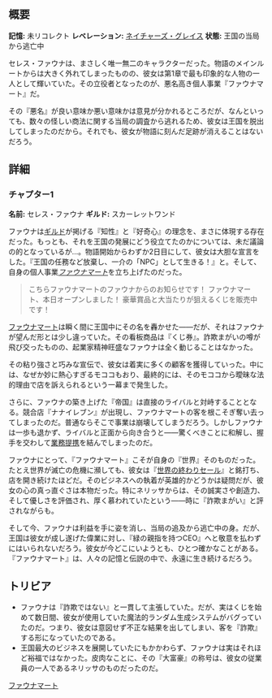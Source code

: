 <!-- title: セレス・ファウナ -->
<!-- quote: シールドいかがですか！世界の終わりセールで今すぐゲット！ -->
<!-- chapters: 0 -->
<!-- images: (ファウナのチャプター1プロフィール), (ビジューと共に戦うファウナ), (ファウナマートのくじ券), (ファウナと黄金のリンゴの木) -->
<!-- model: false -->

## 概要

**記憶:** 未リコレクト
**レベレーション:** [ネイチャーズ・グレイス](#entry:natures-grace-entry)
**状態:** 王国の当局から逃亡中

セレス・ファウナは、まさしく唯一無二のキャラクターだった。物語のメインルートからは大きく外れてしまったものの、彼女は第1章で最も印象的な人物の一人として輝いていた。その立役者となったのが、悪名高き個人事業『ファウナマート』だ。

その『悪名』が良い意味か悪い意味かは意見が分かれるところだが、なんといっても、数々の怪しい商法に関する当局の調査から逃れるため、彼女は王国を脱出してしまったのだから。それでも、彼女が物語に刻んだ足跡が消えることはないだろう。

## 詳細

### チャプター1

**名前:** セレス・ファウナ
**ギルド:** スカーレットワンド

ファウナは[ギルド](#entry:guilds-entry)が掲げる『知性』と『好奇心』の理念を、まさに体現する存在だった。もっとも、それを王国の発展にどう役立てたのかについては、未だ議論の的となっているが…。物語開始からわずか2日目にして、彼女は大胆な宣言をした。『王国の任務など放棄し、一介の「NPC」として生きる！』と。そして、自身の個人事業[_ファウナマート_](https://www.youtube.com/live/eUQWfgVwwpo?feature=shared&t=176)を立ち上げたのだった。

> こちらファウナマートのファウナからのお知らせです！
> ファウナマート、本日オープンしました！
> 豪華賞品と大当たりが狙えるくじを販売中です！

[ファウナマート](#entry:faunamart-entry)は瞬く間に王国中にその名を轟かせた――だが、それはファウナが望んだ形とは少し違っていた。その看板商品は『くじ券』。詐欺まがいの噂が飛び交ったものの、起業家精神旺盛なファウナは全く動じることはなかった。

その粘り強さと巧みな宣伝で、彼女は着実に多くの顧客を獲得していった。中には、なぜか妙に熱心すぎるモココもおり、最終的には、そのモココから曖昧な法的理由で店を訴えられるという一幕まで発生した。

さらに、ファウナの築き上げた『帝国』は直接のライバルと対峙することとなる。競合店『ナナイレブン』が出現し、ファウナマートの客を根こそぎ奪い去ってしまったのだ。普通ならそこで事業は崩壊してしまうだろう。しかしファウナは一歩も退かず、ライバルと正面から向き合うと――驚くべきことに和解し、握手を交わして[業務提携](https://www.youtube.com/live/8x-MVX8h9gU?feature=shared&t=1516)を結んでしまったのだ。

ファウナにとって、『ファウナマート』こそが自身の『世界』そのものだった。たとえ世界が滅亡の危機に瀕しても、彼女は『[世界の終わりセール](https://www.youtube.com/live/8x-MVX8h9gU?t=142)』と銘打ち、店を開き続けたほどだ。そのビジネスへの執着が英雄的かどうかは疑問だが、彼女の心の真っ直ぐさは本物だった。特にネリッサからは、その誠実さや創造力、そして優しさを評価され、厚く慕われていたという――時に『詐欺まがい』と評されながらも。

そして今、ファウナは利益を手に姿を消し、当局の追及から逃亡中の身。だが、王国は彼女が成し遂げた偉業に対し、『緑の親指を持つCEO』へと敬意を払わずにはいられないだろう。彼女が今どこにいようとも、ひとつ確かなことがある。『ファウナマート』は、人々の記憶と伝説の中で、永遠に生き続けるだろう。

## トリビア

-   ファウナは『詐欺ではない』と一貫して主張していた。だが、実はくじを始めて数日間、彼女が使用していた魔法的ランダム生成システムがバグっていたのだ。つまり、彼女は意図せず不正な結果を出してしまい、客を『詐欺』する形になっていたのである。
-   王国最大のビジネスを展開していたにもかかわらず、ファウナは実はそれほど裕福ではなかった。皮肉なことに、その『大富豪』の称号は、彼女の従業員の一人であるネリッサのものだったのだ。

[ファウナマート](#easter:easter-faunamart)